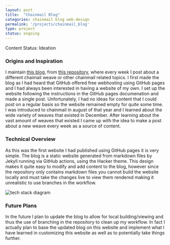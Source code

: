 ```yaml
---
layout: post
title:  "Chainmail Blog"
categories: chainmail blog web-design
permalink: '/projects/chainmail_blog'
type: project
status: ongoing
---
```


Content Status: Ideation

### Origins and Inspiration

I maintain [this blog](https://moaatt2.github.io/test-blog/), from [this repository](https://github.com/moaatt2/test-blog), where every week I post about a different chaimail weave or other chainmail related topics. I first made the blog as I had heard that GitHub offered free webhosting using GitHub pages and I had always been interested in having a website of my own. I set up the website following the instructions in the GitHub pages documenation and made a single post. Unfortunately, I had no ideas for content that I could post on a regular basis so the website remained empty for quite some time. I was introduced to chainmail in august of that year and I learned about the wide variety of weaves that existed in December. After learning about the vast amount of weaves that existed I came up with the idea to make a post about a new weave every week as a source of content.

### Technical Overview

As this was the first website I had published using GitHub pages it is very simple. The blog is a static website generated from markdown files by Jekyll running via GitHub actions, using the Hacker theme. This design makes it quite easy to modify and add content to the blog, however since the repository only contains markdown files you cannot build the website locally and must take the changes live to view them rendered making it unrealistic to use branches in the workflow.

![tech stack diagram](/assets/images/projects/2022-06-19-chainmail-blog/tech_stack_diagram.png)

### Future Plans

In the future I plan to update the blog to allow for local building/viewing  and thus the use of branching in the repository to clean up my workflow. In fact I actually plan to base the updated blog on this website and implement what I have learned in customizing this website as well as to potentially take things further.
